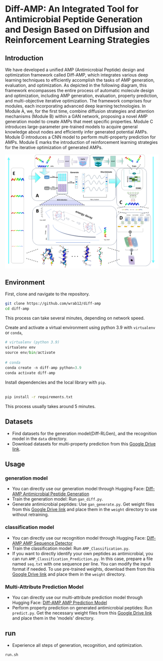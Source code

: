 # Diff-AMP: An Integrated Tool for Antimicrobial Peptide Generation and Design Based on Diffusion and Reinforcement Learning Strategies

## Introduction
We have developed a unified AMP (Antimicrobial Peptide) design and optimization framework called Diff-AMP, which integrates various deep learning techniques to efficiently accomplish the tasks of AMP generation, evaluation, and optimization. As depicted in the following diagram, this framework encompasses the entire process of automatic molecule design and optimization, including AMP generation, evaluation, property prediction, and multi-objective iterative optimization. The framework comprises four modules, each incorporating advanced deep learning technologies. In Module A, we, for the first time, combine diffusion strategies and attention mechanisms (Module B) within a GAN network, proposing a novel AMP generation model to create AMPs that meet specific properties. Module C introduces large-parameter pre-trained models to acquire general knowledge about nodes and efficiently infer generated potential AMPs. Module D introduces a CNN model to perform multi-property prediction for AMPs. Module E marks the introduction of reinforcement learning strategies for the iterative optimization of generated AMPs.

![image](https://github.com/wrab12/diff-amp/blob/main/image/model.png)
## Environment
First, clone and navigate to the repository.
```bash
git clone https://github.com/wrab12/diff-amp
cd diff-amp
```
This process can take several minutes, depending on network speed.

Create and activate a virtual environment using python 3.9 with `virtualenv` or `conda`,
```python
# virtualenv (python 3.9)
virtualenv env
source env/bin/activate

# conda
conda create -n diff-amp python=3.9
conda activate diff-amp
```

Install dependencies and the local library with `pip`.
```bash

pip install -r requirements.txt

```
This process usually takes around 5 minutes.
## Datasets
- Find datasets for the generation model(Diff-RLGen), and the recognition model in the `data` directory.
- Download datasets for multi-property prediction from this [Google Drive link](https://drive.google.com/drive/folders/1ZAr3149wxE-362TsxjATwtdRVOPClk37?usp=drive_link).


## Usage
### generation model
- You can directly use our generation model through Hugging Face: [Diff-AMP Antimicrobial Peptide Generation](https://huggingface.co/spaces/jackrui/diff-amp-antimicrobial_peptide_generation)
- Train the generation model: Run `gan_diff.py`.
- Generate antimicrobial peptides: Use `gan_generate.py`. Get weight files from this [Google Drive link](https://drive.google.com/drive/folders/1vb_vvso29CQHMt43WpTGxoXTki16oNSm?usp=drive_link) and place them in the `weight` directory to use without retraining.
### classification model
- You can directly use our recognition model through Hugging Face: [Diff-AMP AMP Sequence Detector](https://huggingface.co/spaces/jackrui/diff-amp-AMP_Sequence_Detector)
- Train the classification model: Run `AMP_Classification.py`.
- If you want to directly identify your own peptides as antimicrobial, you can run `AMP_Classification_Prediction.py`. In this case, prepare a file named `seq.txt` with one sequence per line. You can modify the input format if needed. To use pre-trained weights, download them from this [Google Drive link](https://drive.google.com/drive/folders/1vb_vvso29CQHMt43WpTGxoXTki16oNSm?usp=drive_link) and place them in the `weight` directory.
### Multi-Attribute Prediction Model
- You can directly use our multi-attribute prediction model through Hugging Face: [Diff-AMP AMP Prediction Model](https://huggingface.co/spaces/jackrui/AMP_Prediction_Model)
- Perform property prediction on generated antimicrobial peptides: Run `predict.py`. Get the necessary weight files from this [Google Drive link](https://drive.google.com/drive/folders/1iLzwYbq0R3lwJum4laG1KshXs7oXD9fv?usp=drive_link) and place them in the 'models' directory.
## run
- Experience all steps of generation, recognition, and optimization.
```shell
run.sh
```

